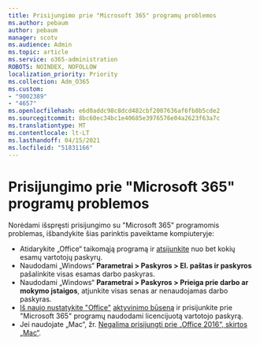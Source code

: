 ```yaml
---
title: Prisijungimo prie "Microsoft 365" programų problemos
ms.author: pebaum
author: pebaum
manager: scotv
ms.audience: Admin
ms.topic: article
ms.service: o365-administration
ROBOTS: NOINDEX, NOFOLLOW
localization_priority: Priority
ms.collection: Adm_O365
ms.custom:
- "9002389"
- "4657"
ms.openlocfilehash: e6d0addc98c8dcd482cbf2007636af6fb8b5cde2
ms.sourcegitcommit: 8bc60ec34bc1e40685e3976576e04a2623f63a7c
ms.translationtype: MT
ms.contentlocale: lt-LT
ms.lasthandoff: 04/15/2021
ms.locfileid: "51831166"
---
```

# <a name="issues-signing-into-microsoft-365-apps"></a>Prisijungimo prie "Microsoft 365" programų problemos

Norėdami išspręsti prisijungimo su "Microsoft 365" programomis problemas, išbandykite šias parinktis paveiktame kompiuteryje:

- Atidarykite „Office“ taikomąją programą ir [atsijunkite](https://go.microsoft.com/fwlink/?linkid=2114082) nuo bet kokių esamų vartotojų paskyrų.
- Naudodami „Windows“ **Parametrai > Paskyros > El. paštas ir paskyros** pašalinkite visas esamas darbo paskyras.
- Naudodami „Windows“ **Parametrai > Paskyros > Prieiga prie darbo ar mokymo įstaigos**, atjunkite visas senas ar nenaudojamas darbo paskyras.
- [Iš naujo nustatykite "Office"](https://docs.microsoft.com/office365/troubleshoot/activation/reset-office-365-proplus-activation-state) [aktyvinimo būseną](https://support.office.com/article/sign-in-to-office-b9582171-fd1f-4284-9846-bdd72bb28426) ir prisijunkite prie "Microsoft 365" programų naudodami licencijuotą vartotojo paskyrą.
- Jei naudojate „Mac“, žr. [Negalima prisijungti prie „Office 2016“, skirtos „Mac“](https://docs.microsoft.com/office365/troubleshoot/authentication/sign-in-to-office-2016-for-mac-fail).
